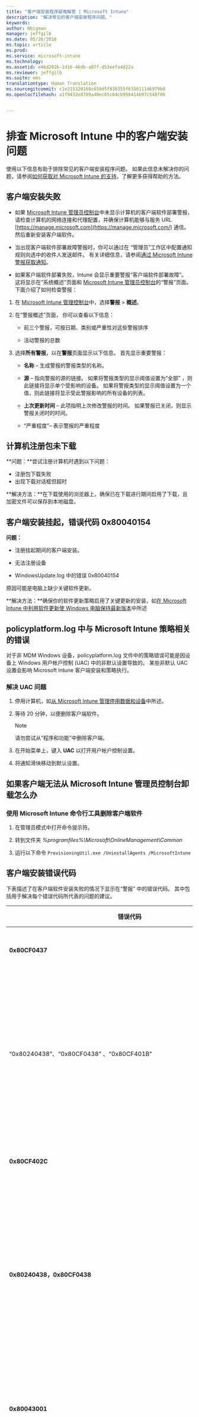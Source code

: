 ```yaml
---
title: "客户端安装程序疑难解答 | Microsoft Intune"
description: "解决常见的客户端安装程序问题。"
keywords: 
author: Nbigman
manager: jeffgilb
ms.date: 05/26/2016
ms.topic: article
ms.prod: 
ms.service: microsoft-intune
ms.technology: 
ms.assetid: e46d292b-1d16-46db-a87f-d53eefa4d22a
ms.reviewer: jeffgilb
ms.suite: ems
translationtype: Human Translation
ms.sourcegitcommit: c1e215320168c659d5f838355f6350111d6979b0
ms.openlocfilehash: a1f9432e8789a40ec65c64cb958414b97c548f06


---
```


# 排查 Microsoft Intune 中的客户端安装问题
使用以下信息有助于排除常见的客户端安装程序问题。 如果此信息未解决你的问题，请参阅[如何获取对 Microsoft Intune 的支持](how-to-get-support-for-microsoft-intune.md)，了解更多获得帮助的方法。

## 客户端安装失败

-   如果 [Microsoft Intune 管理员控制台](https://manage.microsoft.com/)中未显示计算机的客户端软件部署警报，请检查计算机的网络连接和代理配置，并确保计算机能够与服务 URL [https://manage.microsoft.com](https://manage.microsoft.com/) 通信。 然后重新安装客户端软件。

-   当出现客户端软件部署故障警报时，你可以通过在  “管理员”工作区中配置通知规则向选中的收件人发送邮件。 有关详细信息，请参阅[通过 Microsoft Intune 警报获取通知](/intune/deploy-use/get-notified-by-alerts)。

-   如果客户端软件部署失败，Intune 会显示重要警报“客户端软件部署故障”。 这将显示在“系统概述”页面和 [Microsoft Intune 管理员控制台](https://manage.microsoft.com/)的“警报”页面。 下面介绍了如何检查警报：

1.  在 [Microsoft Intune 管理控制台](https://manage.microsoft.com/)中，选择**警报** &gt; **概述**。

2.  在“警报概述”页面，  你可以查看以下信息：

    -   前三个警报，可按日期、类别或严重性对这些警报排序

    -   活动警报的总数

3.  选择**所有警报**，以在**警报**页面显示以下信息。 首先显示重要警报：

    -   **名称** – 生成警报的警报类型的名称。

    -   **源** – 指向警报的源的链接。  如果将警报类型的显示阈值设置为“全部” ，则此链接将显示单个受影响的设备。  如果将警报类型的显示阈值设置为一个值，则此链接将显示受此警报影响的所有设备的列表。

    -   **上次更新时间** – 此项指明上次修改警报的时间。 如果警报已关闭，则显示警报关闭时的时间。

    -    “严重程度”– 表示警报的严重程度

## 计算机注册包未下载
**问题：**尝试注册计算机时遇到以下问题：
-  注册包下载失败
-  出现下载对话框但超时

**解决方法：**在下载使用的浏览器上，确保已在下载进行期间启用了下载，且加密文件可以保存到本地磁盘。

## 客户端安装挂起，错误代码 0x80040154
**问题：**

-  注册挂起期间的客户端安装。

-  无法注册设备

-  WindowsUpdate.log 中的错误 0x80040154

原因可能是电脑上缺少关键软件更新。

**解决方法：**确保你的软件更新策略启用了关键更新的安装，如[在 Microsoft Intune 中利用软件更新使 Windows 电脑保持最新版本](/intune/deploy-use/keep-windows-pcs-up-to-date-with-software-updates-in-microsoft-intune)中所述


## policyplatform.log 中与 Microsoft Intune 策略相关的错误
对于非 MDM Windows 设备，policyplatform.log 文件中的策略错误可能是因设备上 Windows 用户帐户控制 (UAC) 中的非默认设置导致的。 某些非默认 UAC 设置会影响 Microsoft Intune 客户端安装和策略执行。

### 解决 UAC 问题

1.  停用计算机，如[从 Microsoft Intune 管理停用数据和设备](/intune/deploy-use/retire-devices-from-microsoft-intune-management)中所述。

2.  等待 20 分钟，以便删除客户端软件。

    > [!NOTE]
    > 请勿尝试从“程序和功能”中删除客户端。

3.  在开始菜单上，键入 **UAC** 以打开用户帐户控制设置。

4.  将通知滑块移动到默认设置。

## 如果客户端无法从 Microsoft Intune 管理员控制台卸载怎么办

### 使用 Microsoft Intune 命令行工具删除客户端软件

1.  在管理员模式中打开命令提示符。

2.  转到文件夹 *%programfiles%\Microsoft\OnlineManagement\Common*

3.  运行以下命令 ``ProvisioningUtil.exe /UninstallAgents /MicrosoftIntune``

## 客户端安装错误代码
下表描述了在客户端软件安装失败的情况下显示在“警报”  中的错误代码。 其中包括用于解决每个错误代码所代表的问题的建议。

|错误代码|可能的问题|建议的解决方法|
|--------------|--------------------|------------------------|
|**0x80CF0437**|未将客户端计算机上的时钟设置为正确的时间。|确保将客户端计算机上的时钟和时区设置为正确的时间和时区。|
|“0x80240438”、“0x80CF0438” 、“0x80CF401B” |无法连接到 Intune 服务。 检查客户端代理设置。|验证 Intune 是否支持客户端计算机上的代理配置，以及客户端计算机是否能够访问 Internet。 若要深入了解受支持的代理配置，请参阅[使用适用于 Microsoft Intune 的 Endpoint Protection 帮助保障 Windows 电脑的安全](/intune/deploy-use/help-secure-windows-pcs-with-endpoint-protection-for-microsoft-intune)。|
|**0x80CF402C**|无法连接到 Intune 服务。 检查网络连接。|验证计算机是否具有网络连接。 确保网络电缆保持连接状态或启用了无线网络。|
|**0x80240438，0x80CF0438**|未配置 Internet Explorer 和本地系统中的代理设置。|检查客户端代理设置，确认客户端计算机的代理配置受 Intune 支持，且客户端计算机拥有 Internet 访问。 若要深入了解受支持的代理配置，请参阅[使用适用于 Microsoft Intune 的 Endpoint Protection 帮助保障 Windows 电脑的安全](/intune/deploy-use/help-secure-windows-pcs-with-endpoint-protection-for-microsoft-intune)。|
|**0x80043001**|注册程序包过期。|从“管理员”  工作区中下载并安装最新的客户端软件包。 相关说明，请参阅[使用 Microsoft Intune 安装 Windows 电脑客户端](/intune/deploy-use/install-the-windows-pc-client-with-microsoft-intune)主题。|
|**0x80043004**|订阅不存在或被禁用。|验证你的帐户和 Intune 订阅是否仍处于活动状态。 若要查看帐户设置，请在 [Office 365 管理中心](http://go.microsoft.com/fwlink/?LinkId=698854%20)中登录你的帐户。|
|**0x80043002**|帐户处于维护模式。|当帐户处于维护模式时，你无法注册新客户端计算机。 若要查看帐户设置，请在 [Office 365 管理中心](http://go.microsoft.com/fwlink/?LinkId=698854%20)中登录你的帐户。|
|**0x80043003**|帐户被删除。|验证你的帐户和 Intune 订阅是否仍处于活动状态。 若要查看帐户设置，请登录到你的帐户。|
|**0x80043005**|客户端计算机被停用。|等几个小时并从计算机中删除任何较旧版本的客户端软件，然后重试客户端软件安装。 有关说明，请参阅以上**如果客户端无法从 Microsoft Intune 管理员控制台卸载怎么办**。|
|**0x80043006**|达到帐户所允许的最大座位数。|贵组织必须购买附加的座位，你才能在服务中注册更多客户端计算机。|
|**0x80043007**|在安装程序所在的文件夹中找不到证书文件。|在开始安装之前提取所有文件。 请不要重命名或重新定位任何提取的文件：所有文件必须位于同一文件夹中，否则安装将失败。 有关详细信息，请参阅[使用 Microsoft Intune 安装 Windows 电脑客户端](/intune/deploy-use/install-the-windows-pc-client-with-microsoft-intune)。|
|“0x8024D015”、“0x00240005”、“0x80070BC2”、“0x80070BC9”、“0x80CFD015”|无法安装软件，因为客户端计算机的重启处于挂起状态。|重启计算机，然后重试客户端软件安装。|
|**0x80070032**|在客户端计算机上未找到用于安装客户端软件的一个或多个先决条件。|确保所有必需的更新都已安装在客户端计算机上，然后重试客户端软件安装。 若要深入了解用于安装客户端软件的先决条件，请参阅 [Microsoft Intune 的网络基础结构要求](/intune/get-started/network-infrastructure-requirements-for-microsoft-intune)。|
|**0x80043008**|无法启动 Microsoft Online Management 更新服务。|请联系支持部门，如[如何获取对 Microsoft Intune 的支持](how-to-get-support-for-microsoft-intune.md)中所述。|
|**0x80043009**|已在服务中注册客户端计算机。|你必须先停用客户端计算机，然后才能在服务中重新注册该客户端计算机。 相关说明，请参阅[从 Microsoft Intune 管理停用设备](/intune/deploy-use/retire-devices-from-microsoft-intune-management)。|
|**0x8004300B**|无法运行客户端软件安装包，因为不支持客户端上运行的 Windows 的版本。|Intune 不支持客户端计算机上运行的 Windows 的版本。 有关受支持的操作系统的列表，请参阅 [Microsoft Intune 的网络基础结构要求](/intune/get-started/network-infrastructure-requirements-for-microsoft-intune)。|
|**0xAB2**|Windows Installer 无法针对自定义操作访问 VBScript 运行时。|此错误是由基于动态链接库 (DLL) 的自定义操作引起的。 对 DLL 进行疑难解答时，您可能必须使用 [Microsoft 支持 KB198038：用于打包和部署问题的有用工具](http://go.microsoft.com/fwlink/?LinkID=234255)中描述的工具。|
|**0x8004300f**|软件无法安装，是因为已安装了 System Center Configuration Manager 客户端。|删除 Configuration Manager 客户端，然后重试客户端软件安装。|
|**0x80043010**|无法安装此软件，因为已经安装了开放移动联盟设备管理 (OMADM) 客户端。|注销 OMADM 客户端，然后重试客户端软件安装。|
如果安装问题仍然存在，请联系支持部门，如[如何获取对 Microsoft Intune 的支持](how-to-get-support-for-microsoft-intune.md)中所述。 使客户端计算机注册日志（位于 %*programfiles*%\Microsoft\OnlineManagement\Logs\Enrollment.log 和 %*userprofile*%\AppData\Local\Microsoft\OnlineManagement\Logs\Enrollement.log 中）和 Windows 更新日志 (%*windir*%\windowsupdate.log)可对支持工程师显示。

### 后续步骤
如果此疑难解答信息没有帮助到你，请联系 Microsoft 支持部门，如[如何获取对 Microsoft Intune 的支持](how-to-get-support-for-microsoft-intune.md)中所述。



<!--HONumber=Jul16_HO3-->


